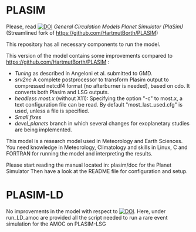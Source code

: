 

PLASIM
======
Please, read [![DOI](https://zenodo.org/badge/101884206.svg)](https://zenodo.org/badge/latestdoi/101884206)
*General Circulation Models Planet Simulator (PlaSim)*
(Streamlined fork of https://github.com/HartmutBorth/PLASIM)

This repository has all necessary components to run the model.

This version of the model contains some improvements compared to https://github.com/HartmutBorth/PLASIM :

- *Tuning* as described in Angeloni et al. submitted to GMD.
- *srv2nc* A complete postprocessor to transform Plasim output to compressed netcdf4 format (no afterburner is needed), based on cdo. It converts both Plasim and LSG outputs.
- *headless most.x* (without X11): Specifying the option "-c" to most.x, a text configuration file can be read. By default "most_last_used.cfg" is used, unless a file is specified.
- *Small fixes*
- *devel_planets* branch in which several changes for exoplanetary studies are being implemented.

This model is a research model used in Meteorology and Earth Sciences.
You need knowledge in Meteorology, Climatology and skills in Linux, C and FORTRAN
for running the model and interpreting the results.

Please start reading the manual located in:
plasim/doc for the Planet Simulator
Then have a look at the README file for configuration and setup.

# PLASIM-LD
No improvements in the model with respect to  [![DOI](https://zenodo.org/badge/101884206.svg)](https://zenodo.org/badge/latestdoi/101884206).
Here, under run_LD_amoc are provided all the script needed to run a rare event simulation for the AMOC on PLASIM-LSG
